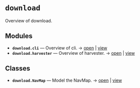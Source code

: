 # `download`

Overview of download.

<!-- START doctoc generated TOC please keep comment here to allow auto update -->
<!-- END doctoc generated TOC please keep comment here to allow auto update -->

## Modules

- **`download.cli`** — Overview of cli. → [open](vscode://file//home/paul/kgfoundry/src/download/cli.py:1:1) | [view](https://github.com/paul-heyse/kgfoundry/blob/47722a9714a8f78361b16ace021e51eb9b0a1e18/src/download/cli.py#L1)
- **`download.harvester`** — Overview of harvester. → [open](vscode://file//home/paul/kgfoundry/src/download/harvester.py:1:1) | [view](https://github.com/paul-heyse/kgfoundry/blob/47722a9714a8f78361b16ace021e51eb9b0a1e18/src/download/harvester.py#L1)

## Classes

- **`download.NavMap`** — Model the NavMap. → [open](vscode://file//home/paul/kgfoundry/src/kgfoundry_common/navmap_types.py:60:1) | [view](https://github.com/paul-heyse/kgfoundry/blob/47722a9714a8f78361b16ace021e51eb9b0a1e18/src/kgfoundry_common/navmap_types.py#L60-L79)
<!-- agent:readme v1 sha:47722a9714a8f78361b16ace021e51eb9b0a1e18 content:e80a7f38210c -->
